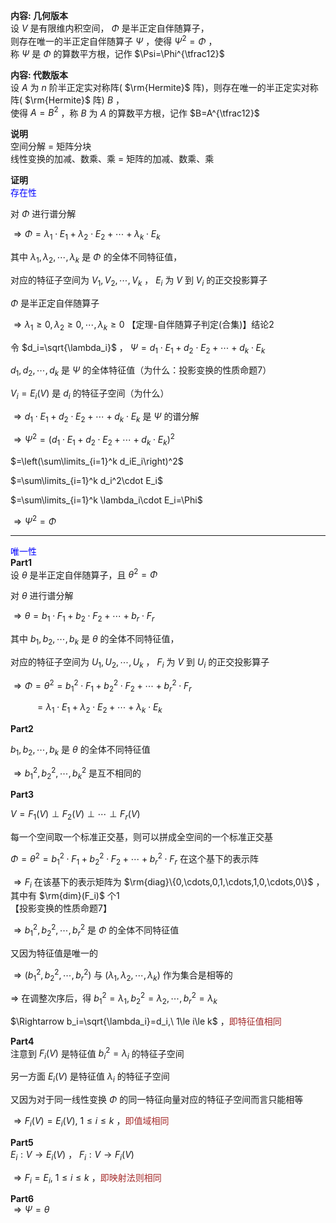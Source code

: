 **内容: 几何版本**    
设 $V$ 是有限维内积空间， $\Phi$ 是半正定自伴随算子，    
则存在唯一的半正定自伴随算子 $\Psi$ ，使得 $\Psi^2=\Phi$ ，    
称 $\Psi$ 是 $\Phi$ 的算数平方根，记作 $\Psi=\Phi^{\tfrac12}$     
    
**内容: 代数版本**    
设 $A$ 为 $n$ 阶半正定实对称阵( $\rm{Hermite}$ 阵)，则存在唯一的半正定实对称阵( $\rm{Hermite}$ 阵) $B$ ，    
使得 $A=B^2$ ，称 $B$ 为 $A$ 的算数平方根，记作 $B=A^{\tfrac12}$     
    
**说明**    
空间分解 = 矩阵分块    
线性变换的加减、数乘、乘 = 矩阵的加减、数乘、乘    
    
**证明**    
<font color=blue>存在性</font>    
    
对 $\Phi$ 进行谱分解    
    
 $\Rightarrow\Phi=\lambda_1\cdot E_1+\lambda_2\cdot E_2+\cdots+\lambda_k\cdot E_k$     
    
其中 $\lambda_1,\lambda_2,\cdots,\lambda_k$ 是 $\Phi$ 的全体不同特征值，    
    
对应的特征子空间为 $V_1,V_2,\cdots,V_k$ ， $E_i$ 为 $V$ 到 $V_i$ 的正交投影算子    
    
 $\Phi$ 是半正定自伴随算子    
    
 $\Rightarrow\lambda_1\geq0,\lambda_2\geq0,\cdots,\lambda_k\geq0$ 【定理-自伴随算子判定(合集)】结论2    
    
令 $d_i=\sqrt{\lambda_i}$ ， $\Psi=d_1\cdot E_1+d_2\cdot E_2+\cdots+d_k\cdot E_k$     
    
 $d_1,d_2,\cdots,d_k$ 是 $\Psi$ 的全体特征值（为什么：投影变换的性质命题7）    
    
 $V_i=E_i(V)$ 是 $d_i$ 的特征子空间（为什么）    
    
 $\Rightarrow d_1\cdot E_1+d_2\cdot E_2+\cdots+d_k\cdot E_k$ 是 $\Psi$ 的谱分解    
    
 $\Rightarrow\Psi^2=(d_1\cdot E_1+d_2\cdot E_2+\cdots+d_k\cdot E_k)^2$     
    
 $=\left(\sum\limits_{i=1}^k d_iE_i\right)^2$     
    
 $=\sum\limits_{i=1}^k d_i^2\cdot E_i$     
    
 $=\sum\limits_{i=1}^k \lambda_i\cdot E_i=\Phi$     
    
 $\Rightarrow\Psi^2=\Phi$     
    
---    
    
<font color=blue>唯一性</font>    
**Part1**    
设 $\theta$ 是半正定自伴随算子，且 $\theta^2=\Phi$     
    
对 $\theta$ 进行谱分解    
    
 $\Rightarrow\theta=b_1\cdot F_1+b_2\cdot F_2+\cdots+b_r\cdot F_r$     
    
其中 $b_1,b_2,\cdots,b_k$ 是 $\theta$ 的全体不同特征值，    
    
对应的特征子空间为 $U_1,U_2,\cdots,U_k$ ， $F_i$ 为 $V$ 到 $U_i$ 的正交投影算子    
    
 $\Rightarrow\Phi=\theta^2=b_1^2\cdot F_1+b_2^2\cdot F_2+\cdots+b_r^2\cdot F_r$     
    
 $\enspace\enspace\enspace\enspace\enspace=\lambda_1\cdot E_1+\lambda_2\cdot E_2+\cdots+\lambda_k\cdot E_k$     
    
**Part2**    
    
 $b_1,b_2,\cdots,b_k$ 是 $\theta$ 的全体不同特征值    
    
 $\Rightarrow b_1^2,b_2^2,\cdots,b_k^2$ 是互不相同的    
    
**Part3**    
    
 $V=F_1(V)\perp F_2(V)\perp \cdots\perp F_r(V)$     
    
每一个空间取一个标准正交基，则可以拼成全空间的一个标准正交基    
    
 $\Phi=\theta^2=b_1^2\cdot F_1+b_2^2\cdot F_2+\cdots+b_r^2\cdot F_r$ 在这个基下的表示阵    
    
 $\Rightarrow F_i$ 在该基下的表示矩阵为 $\rm{diag}\{0,\cdots,0,1,\cdots,1,0,\cdots,0\}$ ，其中有 $\rm{dim}(F_i)$ 个1    
【投影变换的性质命题7】    
    
 $\Rightarrow b_1^2,b_2^2,\cdots,b_r^2$ 是 $\Phi$ 的全体不同特征值    
    
又因为特征值是唯一的    
    
 $\Rightarrow(b_1^2,b_2^2,\cdots,b_r^2)$ 与 $(\lambda_1,\lambda_2,\cdots,\lambda_k)$ 作为集合是相等的    
    
 $\Rightarrow$ 在调整次序后，得 $b_1^2=\lambda_1,b_2^2=\lambda_2,\cdots,b_r^2=\lambda_k$     
    
 $\Rightarrow b_i=\sqrt{\lambda_i}=d_i,\ 1\le i\le k$ ，<font color=brown>即特征值相同</font>    
    
**Part4**    
注意到 $F_i(V)$ 是特征值 $b_i^2=\lambda_i$ 的特征子空间    
    
另一方面 $E_i(V)$ 是特征值 $\lambda_i$ 的特征子空间    
    
又因为对于同一线性变换 $\Phi$ 的同一特征向量对应的特征子空间而言只能相等    
    
 $\Rightarrow F_i(V)=E_i(V),\ 1\le i\le k$ ，<font color=brown>即值域相同</font>    
    
**Part5**    
 $E_i: V\to E_i(V)$ ， $F_i: V\to F_i(V)$     
    
 $\Rightarrow F_i=E_i,\ 1\le i\le k$ ，<font color=brown>即映射法则相同</font>    
    
**Part6**    
 $\Rightarrow\Psi=\theta$     
